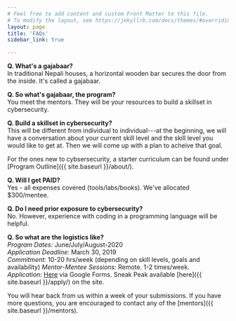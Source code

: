 ```yaml
---
# Feel free to add content and custom Front Matter to this file.
# To modify the layout, see https://jekyllrb.com/docs/themes/#overriding-theme-defaults
layout: page
title: 'FAQs'
sidebar_link: true

---
```


__Q. What's a gajabaar?__   
In traditional Nepali houses, a horizontal wooden bar secures the door from the inside. It's called a gajabaar.

__Q. So what's gajabaar, the program?__  
You meet the mentors. They will be your resources to build a skillset in cybersecurity.

__Q. Build a skillset in cybersecurity?__  
This will be different from individual to individual---at the beginning, we will have a conversation
about your current skill level and the skill level you would like to get at. Then we will 
come up with a plan to acheive that goal. 

For the ones new to cybsersecurity, a starter curriculum can be found under  
[Program Outline]({{ site.baseurl }}/about/).

__Q. Will I get PAID?__  
Yes - all expenses covered (tools/labs/books). We've allocated $300/mentee.

__Q. Do I need prior exposure to cybersecurity?__  
No. However, experience with coding in a programming language will be  helpful.

__Q. So what are the logistics like?__  
*Program Dates:* June/July/August-2020  
*Application Deadline:* March 30, 2019   
*Commitment:* 10-20 hrs/week (depending on skill levels, goals and availability)
*Mentor-Mentee Sessions:* Remote. 1-2 times/week.  
*Application:* [Here](https://docs.google.com/forms/d/e/1FAIpQLSeKhcWN3VVSb-sYk0CPeXj0DDDaNIYn4Sz_fiWwKfpqWGUWnw/viewform) via Google Forms. Sneak Peak available
[here]({{ site.baseurl }}/apply/) on the site.

You will hear back from us within a week of your submissions. 
If you have more questions, you are encouraged to contact any of the [mentors]({{ site.baseurl }}/mentors).
